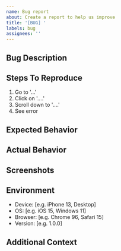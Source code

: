 ```yaml
---
name: Bug report
about: Create a report to help us improve
title: '[BUG] '
labels: bug
assignees: ''
---
```


## Bug Description
<!-- A clear and concise description of what the bug is -->

## Steps To Reproduce
<!-- Steps to reproduce the behavior -->
1. Go to '...'
2. Click on '....'
3. Scroll down to '....'
4. See error

## Expected Behavior
<!-- A clear and concise description of what you expected to happen -->

## Actual Behavior
<!-- What actually happened -->

## Screenshots
<!-- If applicable, add screenshots to help explain your problem -->

## Environment
<!-- Please complete the following information -->
- Device: [e.g. iPhone 13, Desktop]
- OS: [e.g. iOS 15, Windows 11]
- Browser: [e.g. Chrome 96, Safari 15]
- Version: [e.g. 1.0.0]

## Additional Context
<!-- Add any other context about the problem here -->